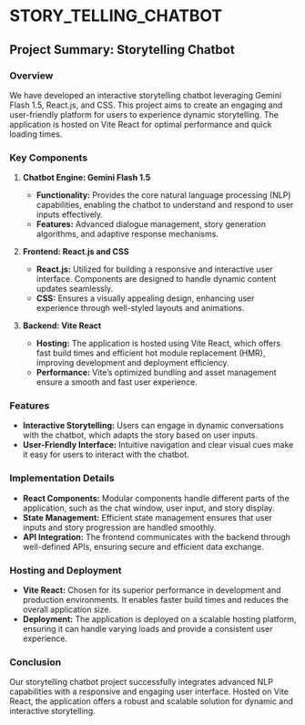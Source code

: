 # STORY_TELLING_CHATBOT

## Project Summary: Storytelling Chatbot

### Overview
We have developed an interactive storytelling chatbot leveraging Gemini Flash 1.5, React.js, and CSS. This project aims to create an engaging and user-friendly platform for users to experience dynamic storytelling. The application is hosted on Vite React for optimal performance and quick loading times.

### Key Components
1. **Chatbot Engine: Gemini Flash 1.5**
   - **Functionality:** Provides the core natural language processing (NLP) capabilities, enabling the chatbot to understand and respond to user inputs effectively.
   - **Features:** Advanced dialogue management, story generation algorithms, and adaptive response mechanisms.

2. **Frontend: React.js and CSS**
   - **React.js:** Utilized for building a responsive and interactive user interface. Components are designed to handle dynamic content updates seamlessly.
   - **CSS:** Ensures a visually appealing design, enhancing user experience through well-styled layouts and animations.

3. **Backend: Vite React**
   - **Hosting:** The application is hosted using Vite React, which offers fast build times and efficient hot module replacement (HMR), improving development and deployment efficiency.
   - **Performance:** Vite’s optimized bundling and asset management ensure a smooth and fast user experience.

### Features
- **Interactive Storytelling:** Users can engage in dynamic conversations with the chatbot, which adapts the story based on user inputs.
- **User-Friendly Interface:** Intuitive navigation and clear visual cues make it easy for users to interact with the chatbot.

### Implementation Details
- **React Components:** Modular components handle different parts of the application, such as the chat window, user input, and story display.
- **State Management:** Efficient state management ensures that user inputs and story progression are handled smoothly.
- **API Integration:** The frontend communicates with the backend through well-defined APIs, ensuring secure and efficient data exchange.

### Hosting and Deployment
- **Vite React:** Chosen for its superior performance in development and production environments. It enables faster build times and reduces the overall application size.
- **Deployment:** The application is deployed on a scalable hosting platform, ensuring it can handle varying loads and provide a consistent user experience.

### Conclusion
Our storytelling chatbot project successfully integrates advanced NLP capabilities with a responsive and engaging user interface. Hosted on Vite React, the application offers a robust and scalable solution for dynamic and interactive storytelling.
